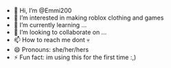 - 👋 Hi, I’m @Emmi200
- 👀 I’m interested in making roblox clothing and games 
- 🌱 I’m currently learning ...
- 💞️ I’m looking to collaborate on ...
- 📫 How to reach me dont 💀
- 😄 Pronouns: she/her/hers
- ⚡ Fun fact: im using this for the first time :,)

<!---
Emmi200/Emmi200 is a ✨ special ✨ repository because its `README.md` (this file) appears on your GitHub profile.
You can click the Preview link to take a look at your changes.
--->
